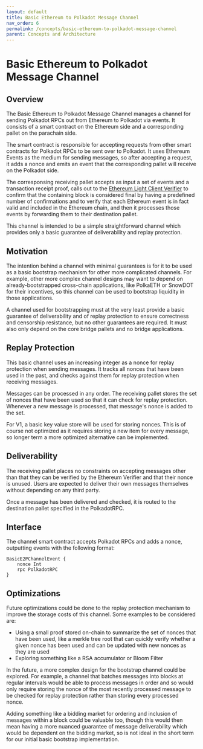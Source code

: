 ```yaml
---
layout: default
title: Basic Ethereum to Polkadot Message Channel
nav_order: 6
permalink: /concepts/basic-ethereum-to-polkadot-message-channel
parent: Concepts and Architecture
---
```


# Basic Ethereum to Polkadot Message Channel

## Overview

The Basic Ethereum to Polkadot Message Channel manages a channel for sending Polkadot RPCs out from Ethereum to Polkadot via events. It consists of a smart contract on the Ethereum side and a corresponding pallet on the parachain side.

The smart contract is responsible for accepting requests from other smart contracts for Polkadot RPCs to be sent over to Polkadot. It uses Ethereum Events as the medium for sending messages, so after accepting a request, it adds a nonce and emits an event that the corresponding pallet will receive on the Polkadot side.

The corresponsing receiving pallet accepts as input a set of events and a transaction receipt proof, calls out to the [Ethereum Light Client Verifier](./ethereum-verifier) to confirm that the containing block is considered final by having a predefined number of confirmations and to verify that each Ethereum event is in fact valid and included in the Ethereum chain, and then it processes those events by forwarding them to their destination pallet.

This channel is intended to be a simple straightforward channel which provides only a basic guarantee of deliverability and replay protection.

## Motivation

The intention behind a channel with minimal guarantees is for it to be used as a basic bootstrap mechanism for other more complicated channels. For example, other more complex channel designs may want to depend on already-bootstrapped cross-chain applications, like PolkaETH or SnowDOT for their incentives, so this channel can be used to bootstrap liquidity in those applications.

A channel used for bootstrapping must at the very least provide a basic guarantee of deliverability and of replay protection to ensure correctness and censorship resistance, but no other guarantees are required. It must also only depend on the core bridge pallets and no bridge applications.

## Replay Protection

This basic channel uses an increasing integer as a nonce for replay protection when sending messages. It tracks all nonces that have been used in the past, and checks against them for replay protection when receiving messages.

Messages can be processed in any order. The receiving pallet stores the set of nonces that have been used so that it can check for replay protection. Whenever a new message is processed, that message's nonce is added to the set.

For V1, a basic key value store will be used for storing nonces. This is of course not optimized as it requires storing a new item for every message, so longer term a more optimized alternative can be implemented.

## Deliverability

The receiving pallet places no constraints on accepting messages other than that they can be verified by the Ethereum Verifier and that their nonce is unused. Users are expected to deliver their own messages themselves without depending on any third party.

Once a message has been delivered and checked, it is routed to the destination pallet specified in the PolkadotRPC.

## Interface

The channel smart contract accepts Polkadot RPCs and adds a nonce, outputting events with the following format:

```
BasicE2PChannelEvent {
    nonce Int
    rpc PolkadotRPC
}
```

## Optimizations

Future optimizations could be done to the replay protection mechanism to improve the storage costs of this channel. Some examples to be considered are:

- Using a small proof stored on-chain to summarize the set of nonces that have been used, like a merkle tree root that can quickly verify whether a given nonce has been used and can be updated with new nonces as they are used
- Exploring something like a RSA accumulator or Bloom Filter

In the future, a more complex design for the bootstrap channel could be explored. For example, a channel that batches messages into blocks at regular intervals would be able to process messages in order and so would only require storing the nonce of the most recently processed message to be checked for replay protection rather than storing every processed nonce.

Adding something like a bidding market for ordering and inclusion of messages within a block could be valuable too, though this would then mean having a more nuanced guarantee of message deliverability which would be dependent on the bidding market, so is not ideal in the short term for our initial basic bootstrap implementation.
